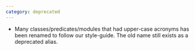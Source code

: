 ```yaml
---
category: deprecated
---
```

* Many classes/predicates/modules that had upper-case acronyms has been renamed to follow our style-guide. 
  The old name still exists as a deprecated alias.
